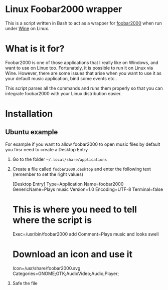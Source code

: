 Linux Foobar2000 wrapper
========================

This is a script written in Bash to act as a wrapper for [foobar2000](http://www.foobar2000.org/) when 
run under [Wine](http://www.winehq.org/) on Linux.


What is it for?
===============

Foobar2000 is one of those applications that I really like on Windows, and want to use on Linux too. 
Fortunately, it is possible to run it on Linux via Wine. However, there are some issues that arise when 
you want to use it as your default music application, bind some events etc..

This script parses all the commands and runs them properly so that you can integrate foobar2000 with your 
Linux distribution easier.


Installation
============

Ubuntu example
--------

For example if you want to allow foobar2000 to open music files by default you firsr need to create a Desktop Entry

1. Go to the folder `~/.local/share/applications`
2. Create a file called `foobar2000.desktop` and enter the following text (remember to set the right values)

    [Desktop Entry]
    Type=Application
    Name=foobar2000
    GenericName=Plays music
    Version=1.0
    Encoding=UTF-8
    Terminal=false

    # This is where you need to tell where the script is
    Exec=/usr/bin/foobar2000 add
    Comment=Plays music and looks swell

    # Download an icon and use it
    Icon=/usr/share/foobar2000.svg
    Categories=GNOME;GTK;AudioVideo;Audio;Player;
3. Safe the file
